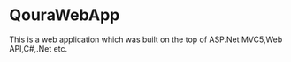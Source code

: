 # QouraWebApp
This is a web application which was built on the top of ASP.Net MVC5,Web API,C#,.Net etc.
